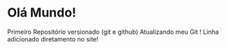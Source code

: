 # Olá Mundo!
 Primeiro Repositório versionado (git e github)
 Atualizando meu Git !
Linha adicionado diretamento no site!
